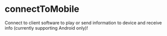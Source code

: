 connectToMobile
===============

Connect to client software to play or send information to device and receive info (currently supporting Android only)!

